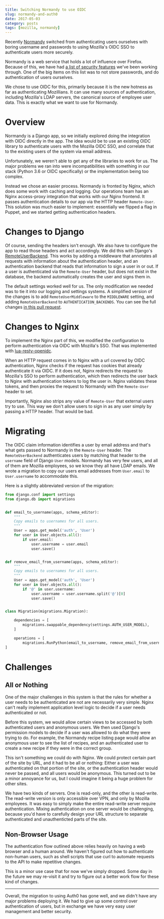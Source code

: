 ```yaml
---
title: Switching Normandy to use OIDC
slug: normandy-and-auth0
date: 2017-05-03
category: posts
tags: [mozilla, normandy]
---
```


Recently [Normandy][] switched from authenticating users ourselves
with boring username and passwords to using Mozilla's OIDC SSO
to authenticate users more securely.

Normandy is a web service that holds a lot of influence over
Firefox. Because of this, we have had [a list of security
features][sec-checklist] we've been working through. One of the big
items on this list was to not store passwords, and do authentication
of users ourselves.

We chose to use OIDC for this, primarily because it is the
new hotness as far as authenticating Mozillians. It can use many
sources of authentication, including Mozilla's LDAP servers, the
canonical source of employee user data. This is exactly what we want
to use for Normandy.

<!-- fold -->

# Overview

Normandy is a Django app, so we initially explored doing the
integration with OIDC directly in the app. The idea would be to use
an existing OIDC library to authenticate users with the Mozilla OIDC SSO, and
correlate that to the existing users of the system via email address.

Unfortunately, we weren't able to get any of the libraries to
work for us. The major problems we ran into were incompatibilities with
something in our stack (Python 3.6 or OIDC specifically) or the
implementation being too complex.

Instead we chose an easier process. Normandy is fronted by Nginx,
which does some work with caching and logging. Our operations team
has an Nginx access-proxy integration that works with our Nginx frontend. It passes
authentication details to our app via the HTTP header
`Remote-User`. This solution was much easier to implement: essentially
we flipped a flag in Puppet, and we started getting authentication
headers.

# Changes to Django

Of course, sending the headers isn't enough. We also have to configure
the app to read those headers and act accordingly. We did this with
Django's [RemoteUserBackend][]. This works by adding a middleware
that annotates all requests with information about the authentication
header, and an authentication backend that reads that information to
sign a user in or out. If a user is authenticated via the
`Remote-User` header, but does not exist in the database, the backend
automatically creates the user and signs them in.

The default settings worked well for us. The only modification we
needed was to tie it into our logging and settings systems. A
simplified version of the changes is to add `RemoteUserMiddleware` to
the `MIDDLEWARE` setting, and adding `RemoteUserBackend` to
`AUTHENTICATION_BACKENDS`. You can see the full
changes [in this pull request][normandy#569].

# Changes to Nginx

To implement the Nginx part of this, we modified the configuration to
perform authentication via OIDC with Mozilla's SSO. That was implemented
with [lua-resty-openidc][].

When an HTTP request comes in to Nginx with a url covered by OIDC authentication,
Nginx checks if the request has cookies
that already authenticate it via OIDC. If it does not, Nginx redirects
the request to Mozilla's SSO to perform authentication, which then redirects
the user back to Nginx with authentication tokens to log the user
in. Nginx validates these tokens, and then proxies the request to
Normandy with the `Remote-User` header to set.

Importantly, Nginx also strips any value of `Remote-User` that
external users try to use. This way we don't allow users to sign in as
any user simply by passing a HTTP header. That would be bad.

# Migrating

The OIDC claim information identifies a user by email address and
that's what gets passed to Normandy in the `Remote-User`
header. The `RemoteUserBackend` authenticates users by matching that
header to the `username` field of Django `User` models. Normandy has
very few users, and all of them are Mozilla employees, so we know they
all have LDAP emails. We wrote a migration to copy our users email
addresses from `User.email` to `User.username` to accommodate this.

Here is a slightly abbreviated version of the migration:

```python
from django.conf import settings
from django.db import migrations


def email_to_username(apps, schema_editor):
    """
    Copy emails to usernames for all users.
    """
    User = apps.get_model('auth', 'User')
    for user in User.objects.all():
        if user.email:
            user.username = user.email
            user.save()


def remove_email_from_username(apps, schema_editor):
    """
    Copy emails to usernames for all users.
    """
    User = apps.get_model('auth', 'User')
    for user in User.objects.all():
        if '@' in user.username:
            user.username = user.username.split('@')[0]
            user.save()


class Migration(migrations.Migration):

    dependencies = [
        migrations.swappable_dependency(settings.AUTH_USER_MODEL),
    ]

    operations = [
        migrations.RunPython(email_to_username, remove_email_from_username),
]
```

# Challenges

## All or Nothing

One of the major challenges in this system is that the rules for
whether a user needs to be authenticated are not are necessarily very
simple. Nginx can't really implement application level logic to decide
if a user needs authenticated or not.

Before this system, we would allow certain views to be accessed by
both authenticated users and anonymous users. We then used Django's
permission models to decide if a user was allowed to do what they were
trying to do. For example, the Normandy recipe listing page would
allow an anonymous user to see the list of recipes, and an
authenticated user to create a new recipe if they were in the correct
group.

This isn't something we could do with Nginx. We could protect certain
part of the site by URL, and it had to be all or nothing: Either a
user was authenticated on that portion of the site, or the
authentication header would never be passed, and all users would be
anonymous. This turned out to be a minor annoyance for us, but I could
imagine it being a huge problem for other sites.

We have two kinds of servers. One is read-only, and the other is
read-write. The read-write version is only accessible over VPN, and
only by Mozilla employees. It was easy to simply make the entire
read-write server require authentication. Mixing authentication on one
server would be challenging, because you'd have to carefully design
your URL structure to separate authenticated and unauthenticted parts
of the site.

## Non-Browser Usage

The authentication flow outlined above relies heavily on having a web
browser and a human around. We haven't figured out how to authenticate
non-human users, such as shell scripts that use curl to automate
requests to the API to make repetitive changes.

This is a minor use case that for now we've simply dropped. Some day
in the future we may re-visit it and try to figure out a better work
flow for these kind of changes.

---

Overall, the migration to using Auth0 has gone well, and we didn't
have any major problems deploying it. We had to give up some control
over authentication of users, but in exchange we have very easy user
management and better security.

[normandy]: https://github.com/mozilla/normandy/
[sec-checklist]: https://github.com/mozilla/normandy/issues/286
[remoteuserbackend]: https://docs.djangoproject.com/en/1.11/howto/auth-remote-user/
[normandy#569]: https://github.com/mozilla/normandy/pull/569/files
[lua-resty-openidc]: https://github.com/pingidentity/lua-resty-openidc
